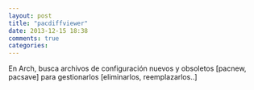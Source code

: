 ```yaml
---
layout: post
title: "pacdiffviewer"
date: 2013-12-15 18:38
comments: true
categories: 
---
```

En Arch, busca archivos de configuración nuevos y obsoletos [pacnew, pacsave] para gestionarlos [eliminarlos, reemplazarlos..]

